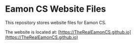 # Eamon CS Website Files

This repository stores website files for Eamon CS.

The website is located at:  [https://TheRealEamonCS.github.io](https://TheRealEamonCS.github.io)


